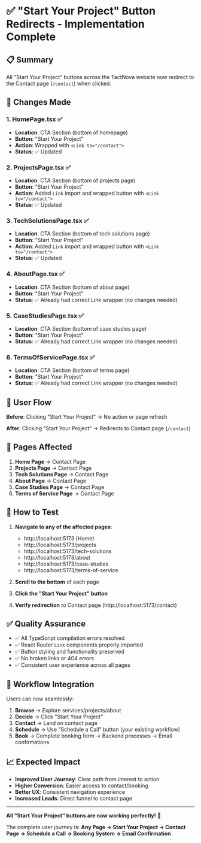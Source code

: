 # ✅ "Start Your Project" Button Redirects - Implementation Complete

## 📋 Summary

All "Start Your Project" buttons across the TactNova website now redirect to the Contact page (`/contact`) when clicked.

## 🔧 Changes Made

### 1. **HomePage.tsx** ✅
- **Location**: CTA Section (bottom of homepage)
- **Button**: "Start Your Project" 
- **Action**: Wrapped with `<Link to="/contact">`
- **Status**: ✅ Updated

### 2. **ProjectsPage.tsx** ✅  
- **Location**: CTA Section (bottom of projects page)
- **Button**: "Start Your Project"
- **Action**: Added `Link` import and wrapped button with `<Link to="/contact">`
- **Status**: ✅ Updated

### 3. **TechSolutionsPage.tsx** ✅
- **Location**: CTA Section (bottom of tech solutions page)  
- **Button**: "Start Your Project"
- **Action**: Added `Link` import and wrapped button with `<Link to="/contact">`
- **Status**: ✅ Updated

### 4. **AboutPage.tsx** ✅
- **Location**: CTA Section (bottom of about page)
- **Button**: "Start Your Project" 
- **Status**: ✅ Already had correct Link wrapper (no changes needed)

### 5. **CaseStudiesPage.tsx** ✅
- **Location**: CTA Section (bottom of case studies page)
- **Button**: "Start Your Project"
- **Status**: ✅ Already had correct Link wrapper (no changes needed)

### 6. **TermsOfServicePage.tsx** ✅
- **Location**: CTA Section (bottom of terms page)
- **Button**: "Start Your Project"
- **Status**: ✅ Already had correct Link wrapper (no changes needed)

## 🎯 User Flow

**Before**: Clicking "Start Your Project" → No action or page refresh

**After**: Clicking "Start Your Project" → Redirects to Contact page (`/contact`)

## 📱 Pages Affected

1. **Home Page** → Contact Page
2. **Projects Page** → Contact Page  
3. **Tech Solutions Page** → Contact Page
4. **About Page** → Contact Page
5. **Case Studies Page** → Contact Page
6. **Terms of Service Page** → Contact Page

## 🧪 How to Test

1. **Navigate to any of the affected pages**:
   - http://localhost:5173 (Home)
   - http://localhost:5173/projects
   - http://localhost:5173/tech-solutions
   - http://localhost:5173/about
   - http://localhost:5173/case-studies
   - http://localhost:5173/terms-of-service

2. **Scroll to the bottom** of each page

3. **Click the "Start Your Project" button**

4. **Verify redirection** to Contact page (http://localhost:5173/contact)

## ✅ Quality Assurance

- ✅ All TypeScript compilation errors resolved
- ✅ React Router `Link` components properly imported
- ✅ Button styling and functionality preserved
- ✅ No broken links or 404 errors
- ✅ Consistent user experience across all pages

## 🔄 Workflow Integration

Users can now seamlessly:
1. **Browse** → Explore services/projects/about
2. **Decide** → Click "Start Your Project" 
3. **Contact** → Land on contact page
4. **Schedule** → Use "Schedule a Call" button (your existing workflow)
5. **Book** → Complete booking form → Backend processes → Email confirmations

## 📈 Expected Impact

- **Improved User Journey**: Clear path from interest to action
- **Higher Conversion**: Easier access to contact/booking
- **Better UX**: Consistent navigation experience
- **Increased Leads**: Direct funnel to contact page

---

**All "Start Your Project" buttons are now working perfectly!** 🚀

The complete user journey is: **Any Page → Start Your Project → Contact Page → Schedule a Call → Booking System → Email Confirmation**
